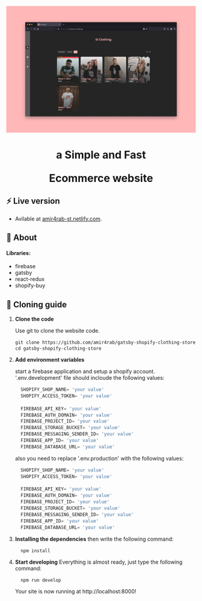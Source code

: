 ![img of website on desktop](./assets/browserPreview.jpg)

<h1 align="center">
  <p>a Simple and Fast</p>
  <p>Ecommerce website</p>
</h1>

## ⚡ Live version 
- Avilable at [amir4rab-st.netlify.com](https://amir4rab-st.netlify.app/).

## 👾 About

#### Libraries:
- firebase
- gatsby
- react-redux
- shopify-buy

## 🚀 Cloning guide

1.  **Clone the code**

    Use git to clone the website code.

    ```shell
    git clone https://github.com/amir4rab/gatsby-shopify-clothing-store
    cd gatsby-shopify-clothing-store
    ```

2.  **Add environment variables**

    start a firebase application and setup a shopify account.
    '.env.development' file should incloude the following values:
    ```javascript
      SHOPIFY_SHOP_NAME= 'your value'
      SHOPIFY_ACCESS_TOKEN= 'your value'

      FIREBASE_API_KEY= 'your value'
      FIREBASE_AUTH_DOMAIN= 'your value'
      FIREBASE_PROJECT_ID= 'your value'
      FIREBASE_STORAGE_BUCKET= 'your value'
      FIREBASE_MESSAGING_SENDER_ID= 'your value'
      FIREBASE_APP_ID= 'your value'
      FIREBASE_DATABASE_URL= 'your value'
    ```
    also you need to replace '.env.production' with the following values:
    ```javascript
      SHOPIFY_SHOP_NAME= 'your value'
      SHOPIFY_ACCESS_TOKEN= 'your value'

      FIREBASE_API_KEY= 'your value'
      FIREBASE_AUTH_DOMAIN= 'your value'
      FIREBASE_PROJECT_ID= 'your value'
      FIREBASE_STORAGE_BUCKET= 'your value'
      FIREBASE_MESSAGING_SENDER_ID= 'your value'
      FIREBASE_APP_ID= 'your value'
      FIREBASE_DATABASE_URL= 'your value'
    ```

3.  **Installing the dependencies**
    then write the following command:
    ```shell
      npm install
    ```

4. **Start developing**
    Everything is almost ready, just type the following command:
    ```shell
      npm run develop
    ```
    Your site is now running at http://localhost:8000!